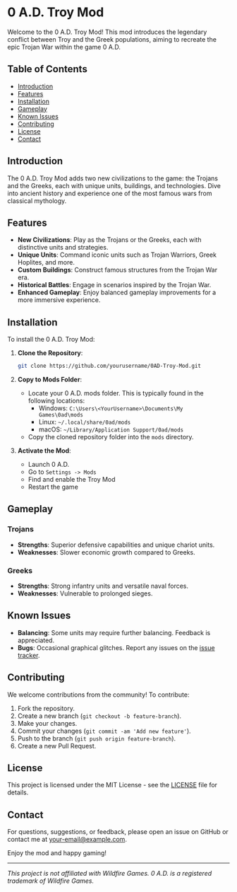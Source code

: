 # 0 A.D. Troy Mod

Welcome to the 0 A.D. Troy Mod! This mod introduces the legendary conflict between Troy and the Greek populations, aiming to recreate the epic Trojan War within the game 0 A.D. 

## Table of Contents

- [Introduction](#introduction)
- [Features](#features)
- [Installation](#installation)
- [Gameplay](#gameplay)
- [Known Issues](#known-issues)
- [Contributing](#contributing)
- [License](#license)
- [Contact](#contact)

## Introduction

The 0 A.D. Troy Mod adds two new civilizations to the game: the Trojans and the Greeks, each with unique units, buildings, and technologies. Dive into ancient history and experience one of the most famous wars from classical mythology.

## Features

- **New Civilizations**: Play as the Trojans or the Greeks, each with distinctive units and strategies.
- **Unique Units**: Command iconic units such as Trojan Warriors, Greek Hoplites, and more.
- **Custom Buildings**: Construct famous structures from the Trojan War era.
- **Historical Battles**: Engage in scenarios inspired by the Trojan War.
- **Enhanced Gameplay**: Enjoy balanced gameplay improvements for a more immersive experience.

## Installation

To install the 0 A.D. Troy Mod:

1. **Clone the Repository**:
    ```bash
    git clone https://github.com/yourusername/0AD-Troy-Mod.git
    ```

2. **Copy to Mods Folder**:
   - Locate your 0 A.D. mods folder. This is typically found in the following locations:
     - Windows: `C:\Users\<YourUsername>\Documents\My Games\0ad\mods`
     - Linux: `~/.local/share/0ad/mods`
     - macOS: `~/Library/Application Support/0ad/mods`
   - Copy the cloned repository folder into the `mods` directory.

3. **Activate the Mod**:
   - Launch 0 A.D.
   - Go to `Settings -> Mods`
   - Find and enable the Troy Mod
   - Restart the game

## Gameplay

### Trojans
- **Strengths**: Superior defensive capabilities and unique chariot units.
- **Weaknesses**: Slower economic growth compared to Greeks.

### Greeks
- **Strengths**: Strong infantry units and versatile naval forces.
- **Weaknesses**: Vulnerable to prolonged sieges.

## Known Issues

- **Balancing**: Some units may require further balancing. Feedback is appreciated.
- **Bugs**: Occasional graphical glitches. Report any issues on the [issue tracker](https://github.com/yourusername/0AD-Troy-Mod/issues).

## Contributing

We welcome contributions from the community! To contribute:

1. Fork the repository.
2. Create a new branch (`git checkout -b feature-branch`).
3. Make your changes.
4. Commit your changes (`git commit -am 'Add new feature'`).
5. Push to the branch (`git push origin feature-branch`).
6. Create a new Pull Request.

## License

This project is licensed under the MIT License - see the [LICENSE](LICENSE) file for details.

## Contact

For questions, suggestions, or feedback, please open an issue on GitHub or contact me at [your-email@example.com](mailto:your-email@example.com).

Enjoy the mod and happy gaming!

---

*This project is not affiliated with Wildfire Games. 0 A.D. is a registered trademark of Wildfire Games.*
